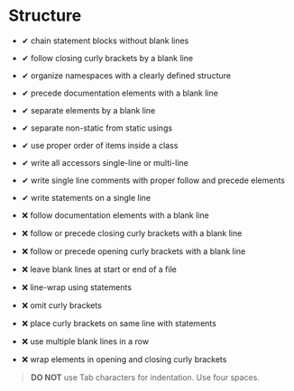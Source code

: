 # Structure

* ✔ chain statement blocks without blank lines
* ✔ follow closing curly brackets by a blank line
* ✔ organize namespaces with a clearly defined structure
* ✔ precede documentation elements with a blank line
* ✔ separate elements by a blank line
* ✔ separate non-static from static usings
* ✔ use proper order of items inside a class
* ✔ write all accessors single-line or multi-line
* ✔ write single line comments with proper follow and precede elements
* ✔ write statements on a single line  


* ❌ follow documentation elements with a blank line
* ❌ follow or precede closing curly brackets with a blank line
* ❌ follow or precede opening curly brackets with a blank line
* ❌ leave blank lines at start or end of a file
* ❌ line-wrap using statements
* ❌ omit curly brackets
* ❌ place curly brackets on same line with statements
* ❌ use multiple blank lines in a row
* ❌ wrap elements in opening and closing curly brackets  


> **DO NOT** use Tab characters for indentation. Use four spaces.
